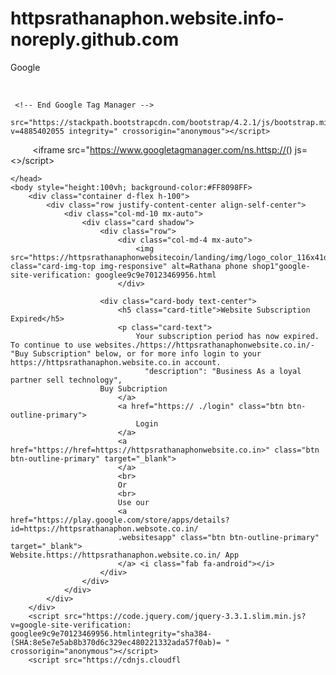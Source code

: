 # httpsrathanaphon.website.info-noreply.github.com
Google
<!DOCTYPE html>
<html>
   <head></head>            
         <head></head> 
         <title>hello would</title>
   <meta charset="utf-8">
        <script type="text/javascript">(window.NREUM||(NREUM={})).init={ajax:{deny_list:["bam.nr-data.net"]}};(window.NREUM||(me (NREUM={})).loader_config={licenseKey:"4AEE18F83AFDEB23",applicationID:"31671751"};;(()=>{var e,t,r={9071:(e,t,r)=>{"use strict";r.d(t,{I:()=>n});var(SHA:0b7f8abb1508181956e8e162db84b466c27e18ce)
       
    <!-- Fancybox API -->
        <link media="none" onload="if(media!='all')media='all'"rel="stylesheet"
        <meta name="google-site-verification" content="6o3mfq88FPLGRnIKr5-LYJCU0HEBlaS37S48w34IWe0" /> href="https://cdnjs.cloudflare.com/ajax/libs/fancybox/3.3.5/jquery.fancybox.min.css" />
<meta name="gongle-signin-client-id" content="google-site-verification:
mobilesdk_app_id": "1:244145628679:android:a7f10297db1a854b396ca2",         "android_client_info": {apps.googleusercontent.com">"oauth2": {
"client_id": "665859454684.apps.googleusercontent.com",
"scopes": [https://www.googleapis.com/auth/drive"]}

<meta name="google-signin-scope
   contents profile  email address rathaphon29@gmali.com https://www.googleapis.com/auth/developerprofileshttps://www.googleapis.com/auth/developerprofiles.award reta property="og site name" content="google.com/googlee9c9e70123469956 html
to property="og:type" content="website"meta name="theme-color" wm #8098ff
000 ceta content="IE-Edge" http-equiv="X-UA-Compatible"> seta nanes"vimport" content="width=device-width, initial-scales       
<meta name="document-type" content="Public">
<meta name="document-rating" content="Safe for Kids">
<meta name="robots" content="ALL, INDEX, FOLLOW">
<meta name="googlebot" content="index, follow">
<meta name="mobile-web-app-capable" content="yes">
<meta name="apple-mobile-web-app-capable" content="yes">
    <link rel="apple-touch-icon" href="https:/httpsrathanaphonwebsite.co.in/files/971938/favicon/favicon.png?v=528721588"/>

<meta name="theme-color" content="#FFFFFF">
<meta name="viewport" content="width=device-width, initial-scale=1, maximum
<meta name="title" content="Rathana phone Shop1 in  Phnom Penh">
<meta name="description" content="Business As a loyal partner sell technology">
<meta name="author" content="Rathana phone Shop1">
<meta name="keywords" content=",Rathana phone Shop1 in Phnom Penh, in OTHER RETAIL">
               "description": "Business As a loyal partner sell technology",
        "address": {
            "@type": "PostalAddress",
             "streetAddress": "SangkatDangkor,         St5",     "addressLocality": "Phnom Penh",              "addressRegion": "Phnom Penh",       "postalCode": "120501",              "addressCountry": "Cambodia"         },
        "review": {		
		<meta name="viewport" content="width=device-width, initial-scale=1">
		<title>Subscription Expired</title>
		<!-- Bootstrap CSS -->
		<link rel="stylesheet" href="https://stackpath.bootstrapcdn.com/bootstrap/4.2.1/css/bootstrap.min.css?v=2392819
 integrity=" crossorigin="anonymous">
	<!-- Google tag (gtag.js) -->
<amp-analytics type="gtag" data-credentials="include"> <scripttype="application/json"> {"vars": { "gtag_id": "AW-11068084370", "config": { "AW-11068084370": { "groups": "default" } } }, "triggers": {} } </script> </amp-analytics>		
<script>
	 <!-- End Google Analytics -->
	 <!-- Integration: Google Tag Manager -->   
	   <script>(function(w,d,s,l,i){w[l]=w[l]||[];w[l].push({'gtm.start':   
	   new Date().getTime(),event:'gtm.js'});var f=d.getElementsByTagName(s)[0],     j=d.createElement(s),dl=l!='dataLayer'?'&l='+l:'';j.async=true;j.src=     'https://www.googletagmanager.com/gtm.js?id='+i+dl;f.parentNode.insertBefore(j,f);})(window,document,'script','dataLayer',');</script>   
		 
	 <!-- End Google Tag Manager --> 
		 src="https://stackpath.bootstrapcdn.com/bootstrap/4.2.1/js/bootstrap.min.js?v=4885402055 integrity=" crossorigin="anonymous"></script>
    <!-- Google Tag Manager (noscript) -->  
   <noscript><iframe src="https://www.googletagmanager.com/ns.httsp://(<head></head>) js=<>/script><script>    height="0" width="0" style="display:none;visibility:hidden"></iframe></noscript>  
   <!-- End Google Tag Manager (noscript) -->
	<!-- Event snippet for Page view conversion page --> <script> gtag('event', 'conversion', {'send_to':
'AW-11068084370/G63eCOmpgIgYEJKh1p0p'}); </script>
	<!-- Google tag (gtag.js) --> 
	<script async src="https://www.googletagmanager.com/gtag/js?id=AW-11068084370"></script>
<script> window.dataLayer = window.dataLayer || []; function gtag(){dataLayer.push(arguments);} gtag('js', new Date()); gtag('config', 'AW-11068084370');
</script>
	</head>
	<body style="height:100vh; background-color:#FF8098FF>
		<div class="container d-flex h-100">
			<div class="row justify-content-center align-self-center">
				<div class="col-md-10 mx-auto">
					<div class="card shadow">
						<div class="row">
							<div class="col-md-4 mx-auto">
								<img  src="https://httpsrathanaphonwebsitecoin/landing/img/logo_color_116x41dp.png" class="card-img-top img-responsive" alt=Rathana phone shop1"google-site-verification: googlee9c9e70123469956.html
							</div>
						
						<div class="card-body text-center">
							<h5 class="card-title">Website Subscription Expired</h5>
							<p class="card-text">
								Your subscription period has now expired. To continue to use websites./https://httpsrathanaphonwebsite.co.in/-"Buy Subscription" below, or for more info login to your https://httpsrathanaphon.website.co.in account.						
							      "description": "Business As a loyal partner sell technology",
              			Buy Subcription
							</a>
							<a href="https:// ./login" class="btn btn-outline-primary">
								Login
							</a>							
							<a href="https://href=https://httpsrathanaphonwebsite.co.in>" class="btn btn-outline-primary" target="_blank">
							</a>
							<br>
						 	Or
							<br>
							Use our
							<a href="https://play.google.com/store/apps/details?id=https://httpsrathanaphon.websote.co.in/
							.websitesapp" class="btn btn-outline-primary" target="_blank">								Website.https://httpsrathanaphon.website.co.in/ App
							</a> <i class="fab fa-android"></i>
						</div>
					</div>
				</div>
			</div>
		</div>		
		<script src="https://code.jquery.com/jquery-3.3.1.slim.min.js?v=google-site-verification: googlee9c9e70123469956.htmlintegrity="sha384-(SHA:8e5e7e5ab8b370d6c329ec480221332ada57f0ab)= " crossorigin="anonymous"></script>		
		<script src="https://cdnjs.cloudfl
